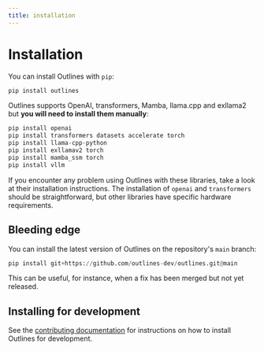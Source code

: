 ```yaml
---
title: installation
---
```


# Installation

You can install Outlines with `pip`:

```python
pip install outlines
```

Outlines supports OpenAI, transformers, Mamba, llama.cpp and exllama2 but **you will need to install them manually**:

```python
pip install openai
pip install transformers datasets accelerate torch
pip install llama-cpp-python
pip install exllamav2 torch
pip install mamba_ssm torch
pip install vllm
```

If you encounter any problem using Outlines with these libraries, take a look at their installation instructions. The installation of `openai` and `transformers` should be straightforward, but other libraries have specific hardware requirements.

## Bleeding edge

You can install the latest version of Outlines on the repository's `main` branch:

```python
pip install git+https://github.com/outlines-dev/outlines.git@main
```

This can be useful, for instance, when a fix has been merged but not yet released.

## Installing for development

See the [contributing documentation](community/contribute.md) for instructions on how to install Outlines for development.
